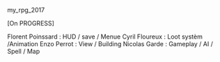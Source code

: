 my_rpg_2017

[On PROGRESS]

Florent Poinssard : HUD / save / Menue
Cyril Floureux : Loot systèm /Animation
Enzo Perrot : View / Building
Nicolas Garde : Gameplay / AI / Spell / Map
